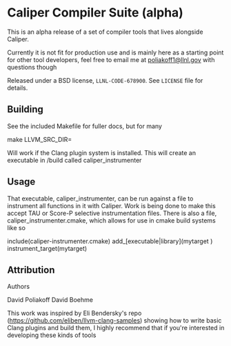 Caliper Compiler Suite (alpha)
==================================

This is an alpha release of a set of compiler tools that lives alongside Caliper.

Currently it is not fit for production use and is mainly here as a starting point 
for other tool developers, feel free to email me at poliakoff1@llnl.gov with 
questions though

Released under a BSD license, `LLNL-CODE-678900`. 
See `LICENSE` file for details.

Building
--------

See the included Makefile for fuller docs, but for many

make LLVM_SRC_DIR=<your clang root dir>

Will work if the Clang plugin system is installed. This will create an executable
in <your clone directory>/build called caliper_instrumenter

Usage
-------

That executable, caliper_instrumenter, can be run against a file to instrument all functions in it with Caliper. Work is being done to make this accept TAU or Score-P selective instrumentation files. There is also a file, caliper_instrumenter.cmake, which allows for use in cmake build systems like so

include(caliper-instrumenter.cmake)
add_[executable|library](mytarget <my source files>)
instrument_target(mytarget)


Attribution
-----------------------

Authors

David Poliakoff
David Boehme

This work was inspired by Eli Bendersky's repo (https://github.com/eliben/llvm-clang-samples) showing how to write basic Clang plugins and build them, I highly recommend that if you're interested in developing these kinds of tools
